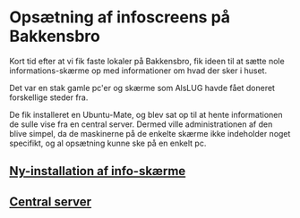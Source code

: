 # Opsætning af infoscreens på Bakkensbro

Kort tid efter at vi fik faste lokaler på Bakkensbro, fik ideen til at sætte nole informations-skærme op med informationer om hvad der sker i huset.

Det var en stak gamle pc'er og skærme som AlsLUG havde fået doneret forskellige steder fra.

De fik installeret en Ubuntu-Mate, og blev sat op til at hente informationen de sulle vise fra en central server.
Dermed ville administrationen af den blive simpel, da de maskinerne på de enkelte skærme ikke indeholder noget specifikt, og al opsætning kunne ske på en enkelt pc.

## [Ny-installation af info-skærme](infoscreens-screens.md)

## [Central server](infoscreens-server.md)
























